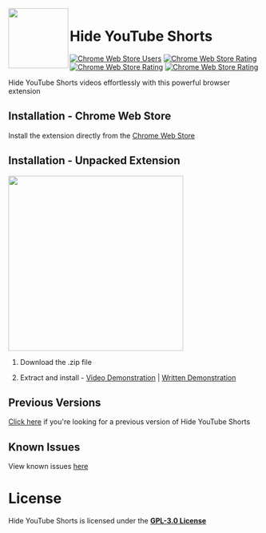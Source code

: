 <img width="120" height="120" align="left" style="float: left" src="https://i.imgur.com/rEx0xwP.png">

# Hide YouTube Shorts
[![Chrome Web Store Users](https://img.shields.io/chrome-web-store/users/aljlkinhomaaahfdojalfmimeidofpih?color=%233694ff&label=users&style=for-the-badge)](https://chrome.google.com/webstore/detail/hide-youtube-shorts/epgdblohfbmigelolmilnjhaoikmjdan)
[![Chrome Web Store Rating](https://img.shields.io/chrome-web-store/rating/aljlkinhomaaahfdojalfmimeidofpih?color=%239c61d4&style=for-the-badge)](https://chrome.google.com/webstore/detail/hide-youtube-shorts/epgdblohfbmigelolmilnjhaoikmjdan)
[![Chrome Web Store Rating](https://img.shields.io/github/v/release/probablyraging/hide-youtube-shorts?color=%23ed8c32&style=for-the-badge)](https://chrome.google.com/webstore/detail/hide-youtube-shorts/epgdblohfbmigelolmilnjhaoikmjdan)
[![Chrome Web Store Rating](https://img.shields.io/github/license/probablyraging/hide-youtube-shorts?color=%2337b855&style=for-the-badge)](https://chrome.google.com/webstore/detail/hide-youtube-shorts/epgdblohfbmigelolmilnjhaoikmjdan)

Hide YouTube Shorts videos effortlessly with this powerful browser extension

## Installation - Chrome Web Store
Install the extension directly from the [Chrome Web Store](https://chrome.google.com/webstore/detail/aljlkinhomaaahfdojalfmimeidofpih)

## Installation - Unpacked Extension
<img width=350 style="align: center" src="https://i.imgur.com/uJJnLNr.png">

1. Download the .zip file

2. Extract and install - [Video Demonstration](https://www.youtube.com/watch?v=hIRX1dpfqHc) | [Written Demonstration](https://developer.chrome.com/docs/extensions/mv3/getstarted/development-basics/#load-unpacked)

## Previous Versions
[Click here](https://github.com/ProbablyRaging/hide-youtube-shorts/releases) if you're looking for a previous version of Hide YouTube Shorts

## Known Issues
View known issues [here](https://github.com/ProbablyRaging/hide-youtube-shorts/issues/2)

# License
Hide YouTube Shorts is licensed under the **[GPL-3.0 License](./LICENSE)**